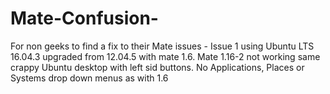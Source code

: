 # Mate-Confusion-
For non geeks to find a fix to their Mate issues - Issue 1 using Ubuntu LTS 16.04.3 upgraded from 12.04.5 with mate 1.6. 
Mate 1.16-2 not working same crappy Ubuntu desktop with left sid buttons. No Applications, Places or Systems drop down menus as with 1.6

